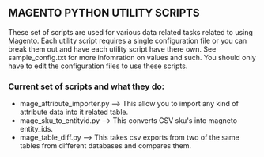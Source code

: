 
## MAGENTO PYTHON UTILITY SCRIPTS

These set of scripts are used for various data related tasks related to using Magento. Each utility script requires a single configuration file or you can break them out and have each utility script have there own. See sample_config.txt for more infomration on values and such. You should only have to edit the configuration files to use these scripts.


### Current set of scripts and what they do:

*	mage_attribute_importer.py --> This allow you to import any kind of attribute data into it related table.
*	mage_sku_to_entityid.py --> This converts CSV sku's into magneto entity_ids.
*	mage_table_diff.py --> This takes csv exports from two of the same tables from different databases and compares them.
















